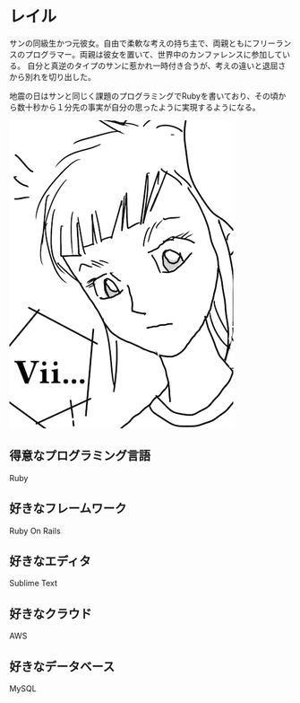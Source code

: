 レイル
======


サンの同級生かつ元彼女。自由で柔軟な考えの持ち主で、両親ともにフリーランスのプログラマー。両親は彼女を置いて、世界中のカンファレンスに参加している。
自分と真逆のタイプのサンに惹かれ一時付き合うが、考えの違いと退屈さから別れを切り出した。


地震の日はサンと同じく課題のプログラミングでRubyを書いており、その頃から数十秒から１分先の事実が自分の思ったように実現するようになる。

![image](./image.me.png)


得意なプログラミング言語
-----------
Ruby

好きなフレームワーク
-----------
Ruby On Rails

好きなエディタ
----------
Sublime Text

好きなクラウド
-----------
AWS

好きなデータベース
-------------
MySQL
